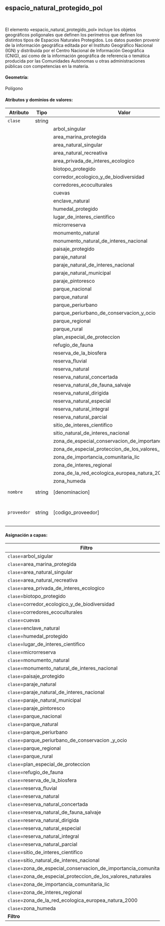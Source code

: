 ## espacio_natural_protegido_pol
<br />

El elemento «espacio_natural_protegido_pol» incluye los objetos geográficos poligonales que definen los perímetros que definen los distintos tipos de Espacios Naturales Protegidos. Los datos pueden provenir de la información geográfica editada por el Instituto Geográfico Nacional (IGN) y distribuida por el Centro Nacional de Información Geográfica (CNIG), así como de la información geográfica de referencia o temática producida por las Comunidades Autónomas u otras administraciones públicas con competencias en la materia.

#### Geometría:

Polígono

#### Atributos y dominios de valores:

|Atributo|Tipo|Valor|Observaciones|
|---|---|---|---|
|`clase`|string| |Clase de objeto|
| | |arbol_singular| |
| | |area_marina_protegida
| | |area_natural_singular| |
| | |area_natural_recreativa
| | |area_privada_de_interes_ecologico
| | |biotopo_protegido| |
| | |corredor_ecologico_y_de_biodiversidad| |
| | |corredores_ecoculturales| |
| | |cuevas| |
| | |enclave_natural| |
| | |humedal_protegido| |
| | |lugar_de_interes_cientifico| |
| | |microrreserva| |
| | |monumento_natural| |
| | |monumento_natural_de_interes_nacional| |
| | |paisaje_protegido| |
| | |paraje_natural| |
| | |paraje_natural_de_interes_nacional| |
| | |paraje_natural_municipal| |
| | |paraje_pintoresco| |
| | |parque_nacional| |
| | |parque_natural| |
| | |parque_periurbano| |
| | |parque_periurbano_de_conservacion_y_ocio| |
| | |parque_regional| |
| | |parque_rural| |
| | |plan_especial_de_proteccion| |
| | |refugio_de_fauna| |
| | |reserva_de_la_biosfera| |
| | |reserva_fluvial| |
| | |reserva_natural| |
| | |reserva_natural_concertada| |
| | |reserva_natural_de_fauna_salvaje| |
| | |reserva_natural_dirigida| |
| | |reserva_natural_especial| |
| | |reserva_natural_integral| |
| | |reserva_natural_parcial| |
| | |sitio_de_interes_cientifico| |
| | |sitio_natural_de_interes_nacional| |
| | |zona_de_especial_conservacion_de_importancia_comunitaria| |
| | |zona_de_especial_proteccion_de_los_valores_naturales| |
| | |zona_de_importancia_comunitaria_lic| |
| | |zona_de_interes_regional| |
| | |zona_de_la_red_ecologica_europea_natura_2000| |
| | |zona_humeda| |
|`nombre`|string|[denominacion]|Denominación oficial|
|`proveedor`|string|[codigo_proveedor]|Proveedor de la información (lista controlada)|

#### Asignación a capas:

|Filtro|[00](../../niveles/nivel_00)|[01](../../niveles/nivel_01)|[02](../../niveles/nivel_02)|[03](../../niveles/nivel_03)|[04](../../niveles/nivel_04)|[05](../../niveles/nivel_05)|[06](../../niveles/nivel_06)|[07](../../niveles/nivel_07)|[08](../../niveles/nivel_08)|[09](../../niveles/nivel_09)|[10](../../niveles/nivel_10)|[11](../../niveles/nivel_11)|[12](../../niveles/nivel_12)|[13](../../niveles/nivel_13)|[14](../../niveles/nivel_14)|[15](../../niveles/nivel_15)|[16](../../niveles/nivel_16)|[17](../../niveles/nivel_17)|[18](../../niveles/nivel_18)|[19](../../niveles/nivel_19)|[20](../../niveles/nivel_20)|[21](../../niveles/nivel_21)|[22](../../niveles/nivel_22)|
|---|---|---|---|---|---|---|---|---|---|---|---|---|---|---|---|---|---|---|---|---|---|---|---|
|`clase`=arbol_sigular| | | | | | | | | | | |x|x|x|x|x|x|x|x|x|x|x|x|
|`clase`=area_marina_protegida| | | | | | | | | | | |x|x|x|x|x|x|x|x|x|x|x|x|
|`clase`=area_natural_singular| | | | | | | | | | | |x|x|x|x|x|x|x|x|x|x|x|x|
|`clase`=area_natural_recreativa| | | | | | | | | | | |x|x|x|x|x|x|x|x|x|x|x|x|
|`clase`=area_privada_de_interes_ecologico| | | | | | | | | | | |x|x|x|x|x|x|x|x|x|x|x|x|
|`clase`=biotopo_protegido| | | | | | | | | | | |x|x|x|x|x|x|x|x|x|x|x|x|
|`clase`=corredor_ecologico_y_de_biodiversidad| | | | | | | | | | | |x|x|x|x|x|x|x|x|x|x|x|x|
|`clase`=corredores_ecoculturales| | | | | | | | | | | |x|x|x|x|x|x|x|x|x|x|x|x|
|`clase`=cuevas| | | | | | | | | | | |x|x|x|x|x|x|x|x|x|x|x|x|
|`clase`=enclave_natural| | | | | | | | | | | |x|x|x|x|x|x|x|x|x|x|x|x|
|`clase`=humedal_protegido| | | | | | | | | |x|x|x|x|x|x|x|x|x|x|x|x|x|x|
|`clase`=lugar_de_interes_cientifico| | | | | | | | | | | |x|x|x|x|x|x|x|x|x|x|x|x|
|`clase`=microrreserva| | | | | | | | | | | |x|x|x|x|x|x|x|x|x|x|x|x|
|`clase`=monumento_natural| | | | | | | | | | | |x|x|x|x|x|x|x|x|x|x|x|x|
|`clase`=monumento_natural_de_interes_nacional| | | | | | | | | | | |x|x|x|x|x|x|x|x|x|x|x|x|
|`clase`=paisaje_protegido| | | | | | | | | | | |x|x|x|x|x|x|x|x|x|x|x|x|
|`clase`=paraje_natural| | | | | | | | | | | |x|x|x|x|x|x|x|x|x|x|x|x|
|`clase`=paraje_natural_de_interes_nacional| | | | | | | | | | | |x|x|x|x|x|x|x|x|x|x|x|x|
|`clase`=paraje_natural_municipal| | | | | | | | | | | |x|x|x|x|x|x|x|x|x|x|x|x|
|`clase`=paraje_pintoresco| | | | | | | | | | | |x|x|x|x|x|x|x|x|x|x|x|x|
|`clase`=parque_nacional| | | | | | | |x|x|x|x|x|x|x|x|x|x|x|x|x|x|x|x|
|`clase`=parque_natural| | | | | | | | | |x|x|x|x|x|x|x|x|x|x|x|x|x|x|
|`clase`=parque_periurbano| | | | | | | | | | | |x|x|x|x|x|x|x|x|x|x|x|x|
|`clase`=parque_periurbano_de_conservacion _y_ocio| | | | | | | | | | | |x|x|x|x|x|x|x|x|x|x|x|x|
|`clase`=parque_regional| | | | | | | | | | | |x|x|x|x|x|x|x|x|x|x|x|x|
|`clase`=parque_rural| | | | | | | | | | | |x|x|x|x|x|x|x|x|x|x|x|x|
|`clase`=plan_especial_de_proteccion| | | | | | | | | | | |x|x|x|x|x|x|x|x|x|x|x|x|
|`clase`=refugio_de_fauna| | | | | | | | | | | |x|x|x|x|x|x|x|x|x|x|x|x|
|`clase`=reserva_de_la_biosfera| | | | | | | |x|x|x|x|x|x|x|x|x|x|x|x|x|x|x|x|
|`clase`=reserva_fluvial| | | | | | | | | | | |x|x|x|x|x|x|x|x|x|x|x|x|
|`clase`=reserva_natural| | | | | | | | | | | |x|x|x|x|x|x|x|x|x|x|x|x|
|`clase`=reserva_natural_concertada| | | | | | | | | | | |x|x|x|x|x|x|x|x|x|x|x|x|
|`clase`=reserva_natural_de_fauna_salvaje| | | | | | | | | | | |x|x|x|x|x|x|x|x|x|x|x|x|
|`clase`=reserva_natural_dirigida| | | | | | | | | | | |x|x|x|x|x|x|x|x|x|x|x|x|
|`clase`=reserva_natural_especial| | | | | | | | | | | |x|x|x|x|x|x|x|x|x|x|x|x|
|`clase`=reserva_natural_integral| | | | | | | | | | | |x|x|x|x|x|x|x|x|x|x|x|x|
|`clase`=reserva_natural_parcial| | | | | | | | | | | |x|x|x|x|x|x|x|x|x|x|x|x|
|`clase`=sitio_de_interes_cientifico| | | | | | | | | | | |x|x|x|x|x|x|x|x|x|x|x|x|
|`clase`=sitio_natural_de_interes_nacional| | | | | | | | | | | |x|x|x|x|x|x|x|x|x|x|x|x|
|`clase`=zona_de_especial_conservacion_de_importancia_comunitaria| | | | | | | | | |x|x|x|x|x|x|x|x|x|x|x|x|x|x|
|`clase`=zona_de_especial_proteccion_de_los_valores_naturales| | | | | | | | | | | |x|x|x|x|x|x|x|x|x|x|x|x|
|`clase`=zona_de_importancia_comunitaria_lic| | | | | | | | | |x|x|x|x|x|x|x|x|x|x|x|x|x|x|
|`clase`=zona_de_interes_regional| | | | | | | | | | | |x|x|x|x|x|x|x|x|x|x|x|x|
|`clase`=zona_de_la_red_ecologica_europea_natura_2000| | | | | | | | | |x|x|x|x|x|x|x|x|x|x|x|x|x|x|
|`clase`=zona_humeda| | | | | | | | | | | |x|x|x|x|x|x|x|x|x|x|x|x|
|**Filtro**|[**00**](../../niveles/nivel_00)|[**01**](../../niveles/nivel_01)|[**02**](../../niveles/nivel_02)|[**03**](../../niveles/nivel_03)|[**04**](../../niveles/nivel_04)|[**05**](../../niveles/nivel_05)|[**06**](../../niveles/nivel_06)|[**07**](../../niveles/nivel_07)|[**08**](../../niveles/nivel_08)|[**09**](../../niveles/nivel_09)|[**10**](../../niveles/nivel_10)|[**11**](../../niveles/nivel_11)|[**12**](../../niveles/nivel_12)|[**13**](../../niveles/nivel_13)|[**14**](../../niveles/nivel_14)|[**15**](../../niveles/nivel_15)|[**16**](../../niveles/nivel_16)|[**17**](../../niveles/nivel_17)|[**18**](../../niveles/nivel_18)|[**19**](../../niveles/nivel_19)|[**20**](../../niveles/nivel_20)|[**21**](../../niveles/nivel_21)|[**22**](../../niveles/nivel_22)|
